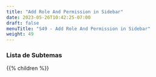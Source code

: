 ```yaml
---
title: "Add Role And Permission in Sidebar"
date: 2023-05-26T10:42:25-07:00
draft: false
menuTitle: "S49 - Add Role And Permission in Sidebar"
weight: 49
---
```


### Lista de Subtemas
{{% children  %}}

